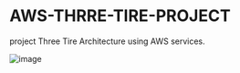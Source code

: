 # AWS-THRRE-TIRE-PROJECT
project Three Tire Architecture using AWS services.

![image](https://github.com/Patni123/AWS-THRRE-TIRE-PROJECT/assets/46121108/7d3d5cd9-8de9-4026-a676-e9efdd0001c2)

